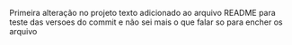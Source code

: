 Primeira alteração no projeto 
texto adicionado ao arquivo README para teste das versoes do commit 
e não sei mais o que falar so para encher os arquivo

